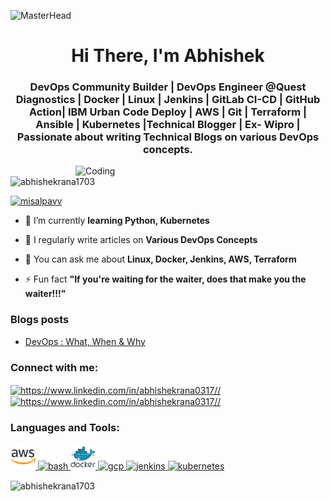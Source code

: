 ![MasterHead](https://thumbs.dreamstime.com/b/devops-banner-concept-has-steps-to-analyze-such-as-plan-code-build-operate-deploy-test-monitor-release-software-251835118.jpg)
<h1 align="center">Hi There, I'm Abhishek</h1>
<h3 align="center">DevOps Community Builder | DevOps Engineer @Quest Diagnostics | Docker | Linux | Jenkins | GitLab CI-CD | GitHub Action| IBM Urban Code Deploy | AWS | Git | Terraform | Ansible | Kubernetes |Technical Blogger | Ex- Wipro | Passionate about writing Technical Blogs on various DevOps concepts.</h3>
<img align="right" alt="Coding" width="400" src="https://cdn.pixabay.com/animation/2022/08/31/08/22/08-22-29-904_512.gif" >

<p align="left"> <img src="https://komarev.com/ghpvc/?username=abhishekrana1703&label=Profile%20views&color=0e75b6&style=flat" alt="abhishekrana1703" /> </p>

<p align="left"> <a href="https://twitter.com/ranaabhishek_17" target="blank"><img src="https://img.shields.io/twitter/follow/abhishek rana?logo=twitter&style=for-the-badge" alt="misalpavv" /></a> </p>

- 🔭 I’m currently **learning Python, Kubernetes**
- 📝 I regularly write articles on **Various DevOps Concepts**

- 💬 You can ask me about **Linux, Docker, Jenkins, AWS, Terraform**

- ⚡ Fun fact **"If you're waiting for the waiter, does that make you the waiter!!!"**

### Blogs posts
<!-- BLOG-POST-LIST:START -->
- [DevOps : What, When &amp; Why](https://medium.com/@me.abhishekrana0317/devops-what-when-why-4ea2610ca646?source=rss-497863f0d13b------2)
<!-- BLOG-POST-LIST:END -->

<h3 align="left">Connect with me:</h3>
<p align="left">
<a href="https://linkedin.com/in/https://www.linkedin.com/in/abhishekrana0317/" target="blank"><img align="center" src="https://raw.githubusercontent.com/rahuldkjain/github-profile-readme-generator/master/src/images/icons/Social/linked-in-alt.svg" alt="https://www.linkedin.com/in/abhishekrana0317//" height="30" width="40" /></a>
<a href="https://abhishekrana.tech/" target="blank"><img align="center" src="https://raw.githubusercontent.com/rahuldkjain/github-profile-readme-generator/master/src/images/icons/Social/linked-in-alt.svg" alt="https://www.linkedin.com/in/abhishekrana0317//" height="30" width="40" /></a>


<h3 align="left">Languages and Tools:</h3>
<p align="left"> <a href="https://aws.amazon.com" target="_blank" rel="noreferrer"> <img src="https://raw.githubusercontent.com/devicons/devicon/master/icons/amazonwebservices/amazonwebservices-original-wordmark.svg" alt="aws" width="40" height="40"/> </a> <a href="https://www.gnu.org/software/bash/" target="_blank" rel="noreferrer"> <img src="https://www.vectorlogo.zone/logos/gnu_bash/gnu_bash-icon.svg" alt="bash" width="40" height="40"/> </a> <a href="https://www.docker.com/" target="_blank" rel="noreferrer"> <img src="https://raw.githubusercontent.com/devicons/devicon/master/icons/docker/docker-original-wordmark.svg" alt="docker" width="40" height="40"/> </a> <a href="https://cloud.google.com" target="_blank" rel="noreferrer"> <img src="https://www.vectorlogo.zone/logos/google_cloud/google_cloud-icon.svg" alt="gcp" width="40" height="40"/> </a> <a href="https://www.jenkins.io" target="_blank" rel="noreferrer"> <img src="https://www.vectorlogo.zone/logos/jenkins/jenkins-icon.svg" alt="jenkins" width="40" height="40"/> </a> <a href="https://kubernetes.io" target="_blank" rel="noreferrer"> <img src="https://www.vectorlogo.zone/logos/kubernetes/kubernetes-icon.svg" alt="kubernetes" width="40" height="40"/> </a> </p>

<p><img align="center" src="https://github-readme-streak-stats.herokuapp.com/?user=abhishekrana1703&" alt="abhishekrana1703" /></p>
